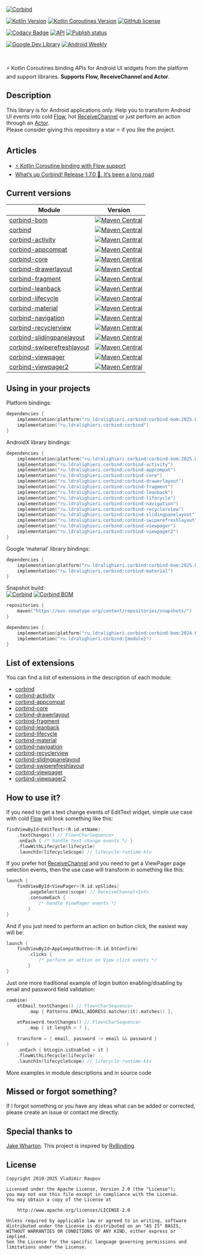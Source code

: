 ﻿[![Corbind](logo.svg)](https://ldralighieri.github.io/Corbind)

[![Kotlin Version](https://img.shields.io/badge/Kotlin-v2.1.10-blue.svg?logo=kotlin)](https://kotlinlang.org)
[![Kotlin Coroutines Version](https://img.shields.io/badge/Coroutines-v1.10.1-blue.svg)](https://kotlinlang.org/docs/reference/coroutines-overview.html)
[![GitHub license](https://img.shields.io/badge/license-Apache%20License%202.0-blue.svg)](https://www.apache.org/licenses/LICENSE-2.0)

[![Codacy Badge](https://api.codacy.com/project/badge/Grade/a1c9a1b1d1ce4ca7a201ab93492bf6e0)](https://app.codacy.com/gh/LDRAlighieri/Corbind)
[![API](https://img.shields.io/badge/API-19%2B-brightgreen.svg)](https://android-arsenal.com/api?level=19)
[![Publish status](https://github.com/LDRAlighieri/Corbind/actions/workflows/publish.yml/badge.svg)](https://github.com/LDRAlighieri/Corbind/actions)

[![Google Dev Library](https://img.shields.io/badge/Google_DevLibrary-Corbind-blue)](https://devlibrary.withgoogle.com/products/android/repos/LDRAlighieri-Corbind)
[![Android Weekly](https://androidweekly.net/issues/issue-377/badge)](https://androidweekly.net/issues/issue-377)

<br>

⚡ Kotlin Coroutines binding APIs for Android UI widgets from the platform and support libraries. **Supports Flow, ReceiveChannel and Actor**.


## Description

This library is for Android applications only. Help you to transform Android UI events into cold [Flow][flow], hot [ReceiveChannel][channel] or just perform an action through an [Actor][actor].  
Please consider giving this repository a star ⭐ if you like the project.


## Articles
* [⚡ Kotlin Coroutine binding with Flow support][kotlin-coroutine-binding]
* [What’s up Corbind! Release 1.7.0 🎉. It’s been a long road][release-1.7.0]


## Current versions

| Module                       | Version                                                                                                                                                                                                  |
|------------------------------|----------------------------------------------------------------------------------------------------------------------------------------------------------------------------------------------------------|
| [corbind-bom]                | [![Maven Central](https://img.shields.io/maven-central/v/ru.ldralighieri.corbind/corbind-bom.svg)](https://mvnrepository.com/artifact/ru.ldralighieri.corbind/corbind-bom)                               |
| [corbind]                    | [![Maven Central](https://img.shields.io/maven-central/v/ru.ldralighieri.corbind/corbind.svg)](https://mvnrepository.com/artifact/ru.ldralighieri.corbind/corbind)                                       |
| [corbind-activity]           | [![Maven Central](https://img.shields.io/maven-central/v/ru.ldralighieri.corbind/corbind-activity.svg)](https://mvnrepository.com/artifact/ru.ldralighieri.corbind/corbind-activity)                     |
| [corbind-appcompat]          | [![Maven Central](https://img.shields.io/maven-central/v/ru.ldralighieri.corbind/corbind-appcompat.svg)](https://mvnrepository.com/artifact/ru.ldralighieri.corbind/corbind-appcompat)                   |
| [corbind-core]               | [![Maven Central](https://img.shields.io/maven-central/v/ru.ldralighieri.corbind/corbind-core.svg)](https://mvnrepository.com/artifact/ru.ldralighieri.corbind/corbind-core)                             |
| [corbind-drawerlayout]       | [![Maven Central](https://img.shields.io/maven-central/v/ru.ldralighieri.corbind/corbind-drawerlayout.svg)](https://mvnrepository.com/artifact/ru.ldralighieri.corbind/corbind-drawerlayout)             |
| [corbind-fragment]           | [![Maven Central](https://img.shields.io/maven-central/v/ru.ldralighieri.corbind/corbind-fragment.svg)](https://mvnrepository.com/artifact/ru.ldralighieri.corbind/corbind-fragment)                     |
| [corbind-leanback]           | [![Maven Central](https://img.shields.io/maven-central/v/ru.ldralighieri.corbind/corbind-leanback.svg)](https://mvnrepository.com/artifact/ru.ldralighieri.corbind/corbind-leanback)                     |
| [corbind-lifecycle]          | [![Maven Central](https://img.shields.io/maven-central/v/ru.ldralighieri.corbind/corbind-lifecycle.svg)](https://mvnrepository.com/artifact/ru.ldralighieri.corbind/corbind-lifecycle)                   |
| [corbind-material]           | [![Maven Central](https://img.shields.io/maven-central/v/ru.ldralighieri.corbind/corbind-material.svg)](https://mvnrepository.com/artifact/ru.ldralighieri.corbind/corbind-material)                     |
| [corbind-navigation]         | [![Maven Central](https://img.shields.io/maven-central/v/ru.ldralighieri.corbind/corbind-navigation.svg)](https://mvnrepository.com/artifact/ru.ldralighieri.corbind/corbind-navigation)                 |
| [corbind-recyclerview]       | [![Maven Central](https://img.shields.io/maven-central/v/ru.ldralighieri.corbind/corbind-recyclerview.svg)](https://mvnrepository.com/artifact/ru.ldralighieri.corbind/corbind-recyclerview)             |
| [corbind-slidingpanelayout]  | [![Maven Central](https://img.shields.io/maven-central/v/ru.ldralighieri.corbind/corbind-slidingpanelayout.svg)](https://mvnrepository.com/artifact/ru.ldralighieri.corbind/corbind-slidingpanelayout)   |
| [corbind-swiperefreshlayout] | [![Maven Central](https://img.shields.io/maven-central/v/ru.ldralighieri.corbind/corbind-swiperefreshlayout.svg)](https://mvnrepository.com/artifact/ru.ldralighieri.corbind/corbind-swiperefreshlayout) |
| [corbind-viewpager]          | [![Maven Central](https://img.shields.io/maven-central/v/ru.ldralighieri.corbind/corbind-viewpager.svg)](https://mvnrepository.com/artifact/ru.ldralighieri.corbind/corbind-viewpager)                   |
| [corbind-viewpager2]         | [![Maven Central](https://img.shields.io/maven-central/v/ru.ldralighieri.corbind/corbind-viewpager2.svg)](https://mvnrepository.com/artifact/ru.ldralighieri.corbind/corbind-viewpager2)                 |


## Using in your projects

Platform bindings:
```kotlin
dependencies { 
    implementation(platform("ru.ldralighieri.corbind:corbind-bom:2025.02.01"))
    implementation("ru.ldralighieri.corbind:corbind")
}
```

AndroidX library bindings:
```kotlin
dependencies { 
    implementation(platform("ru.ldralighieri.corbind:corbind-bom:2025.02.01"))
    implementation("ru.ldralighieri.corbind:corbind-activity")
    implementation("ru.ldralighieri.corbind:corbind-appcompat")
    implementation("ru.ldralighieri.corbind:corbind-core")
    implementation("ru.ldralighieri.corbind:corbind-drawerlayout")
    implementation("ru.ldralighieri.corbind:corbind-fragment")
    implementation("ru.ldralighieri.corbind:corbind-leanback")
    implementation("ru.ldralighieri.corbind:corbind-lifecycle")
    implementation("ru.ldralighieri.corbind:corbind-navigation")
    implementation("ru.ldralighieri.corbind:corbind-recyclerview")
    implementation("ru.ldralighieri.corbind:corbind-slidingpanelayout")
    implementation("ru.ldralighieri.corbind:corbind-swiperefreshlayout")
    implementation("ru.ldralighieri.corbind:corbind-viewpager")
    implementation("ru.ldralighieri.corbind:corbind-viewpager2")
}
```

Google 'material' library bindings:
```kotlin
dependencies { 
    implementation(platform("ru.ldralighieri.corbind:corbind-bom:2025.02.01"))
    implementation("ru.ldralighieri.corbind:corbind-material")
}
```

Snapshot build:  
[![Corbind](https://img.shields.io/nexus/s/ru.ldralighieri.corbind/corbind?server=https://oss.sonatype.org)](https://oss.sonatype.org/content/repositories/snapshots/ru/ldralighieri/corbind/)
[![Corbind BOM](https://img.shields.io/nexus/s/ru.ldralighieri.corbind/corbind-bom?server=https://oss.sonatype.org)](https://oss.sonatype.org/content/repositories/snapshots/ru/ldralighieri/corbind/)
```kotlin
repositories {
    maven("https://oss.sonatype.org/content/repositories/snapshots/")
}

dependencies { 
    implementation(platform("ru.ldralighieri.corbind:corbind-bom:2024.03.00-SNAPSHOT"))
    implementation("ru.ldralighieri.corbind:{module}")
}
```


## List of extensions

You can find a list of extensions in the description of each module:  
* [corbind]  
* [corbind-activity]  
* [corbind-appcompat]  
* [corbind-core]  
* [corbind-drawerlayout]  
* [corbind-fragment]  
* [corbind-leanback]  
* [corbind-lifecycle]  
* [corbind-material]  
* [corbind-navigation]  
* [corbind-recyclerview]  
* [corbind-slidingpanelayout]  
* [corbind-swiperefreshlayout]  
* [corbind-viewpager]  
* [corbind-viewpager2]


## How to use it?

If you need to get a text change events of EditText widget, simple use case with cold [Flow][flow] will look something like this:
```kotlin
findViewById<EditText>(R.id.etName)
    .textChanges() // Flow<CharSequence>
    .onEach { /* handle text change events */ }
    .flowWithLifecycle(lifecycle)
    .launchIn(lifecycleScope) // lifecycle-runtime-ktx
```

If you prefer hot [ReceiveChannel][channel] and you need to get a ViewPager page selection events, then the use case will transform in something like this:
```kotlin
launch {
    findViewById<ViewPager>(R.id.vpSlides)
        .pageSelections(scope) // ReceiveChannel<Int>
        .consumeEach {
            /* handle ViewPager events */
        }
}
```

And if you just need to perform an action on button click, the easiest way will be:
```kotlin
launch {
    findViewById<AppCompatButton>(R.id.btConfirm)
        .clicks {
            /* perform an action on View click events */
        }
}
```

Just one more traditional example of login button enabling/disabling by email and password field validation:
```kotlin
combine(
    etEmail.textChanges() // Flow<CharSequence>
        .map { Patterns.EMAIL_ADDRESS.matcher(it).matches() },

    etPassword.textChanges() // Flow<CharSequence>
        .map { it.length > 7 },

    transform = { email, password -> email && password }
)
    .onEach { btLogin.isEnabled = it }
    .flowWithLifecycle(lifecycle)
    .launchIn(lifecycleScope) // lifecycle-runtime-ktx
```

More examples in module descriptions and in source code


## Missed or forgot something?

If I forgot something or you have any ideas what can be added or corrected, please create an issue or contact me directly.


## Special thanks to

[Jake Wharton][jw]. This project is inspired by [RxBinding][rx].


## License

```
Copyright 2019-2025 Vladimir Raupov

Licensed under the Apache License, Version 2.0 (the "License");
you may not use this file except in compliance with the License.
You may obtain a copy of the License at

    http://www.apache.org/licenses/LICENSE-2.0

Unless required by applicable law or agreed to in writing, software
distributed under the License is distributed on an "AS IS" BASIS,
WITHOUT WARRANTIES OR CONDITIONS OF ANY KIND, either express or implied.
See the License for the specific language governing permissions and
limitations under the License.
```


[jw]: https://github.com/JakeWharton
[rx]: https://github.com/JakeWharton/RxBinding
[flow]: https://kotlin.github.io/kotlinx.coroutines/kotlinx-coroutines-core/kotlinx.coroutines.flow/-flow/index.html
[channel]: https://kotlin.github.io/kotlinx.coroutines/kotlinx-coroutines-core/kotlinx.coroutines.channels/-receive-channel/index.html
[actor]: https://kotlin.github.io/kotlinx.coroutines/kotlinx-coroutines-core/kotlinx.coroutines.channels/actor.html

[kotlin-coroutine-binding]: https://medium.com/@ldralighieri/kotlin-coroutine-binding-with-flow-support-68499492a89c
[release-1.7.0]: https://medium.com/@ldralighieri/whats-up-corbind-release-1-7-0-it-s-been-a-long-road-eadf84db19c1

[corbind-bom]: https://github.com/LDRAlighieri/Corbind/tree/master/corbind-bom
[corbind]: https://github.com/LDRAlighieri/Corbind/tree/master/corbind
[corbind-activity]: https://github.com/LDRAlighieri/Corbind/tree/master/corbind-activity
[corbind-appcompat]: https://github.com/LDRAlighieri/Corbind/tree/master/corbind-appcompat
[corbind-core]: https://github.com/LDRAlighieri/Corbind/tree/master/corbind-core
[corbind-drawerlayout]: https://github.com/LDRAlighieri/Corbind/tree/master/corbind-drawerlayout
[corbind-fragment]: https://github.com/LDRAlighieri/Corbind/tree/master/corbind-fragment
[corbind-leanback]: https://github.com/LDRAlighieri/Corbind/tree/master/corbind-leanback
[corbind-lifecycle]: https://github.com/LDRAlighieri/Corbind/tree/master/corbind-lifecycle
[corbind-material]: https://github.com/LDRAlighieri/Corbind/tree/master/corbind-material
[corbind-navigation]: https://github.com/LDRAlighieri/Corbind/tree/master/corbind-navigation
[corbind-recyclerview]: https://github.com/LDRAlighieri/Corbind/tree/master/corbind-recyclerview
[corbind-slidingpanelayout]: https://github.com/LDRAlighieri/Corbind/tree/master/corbind-slidingpanelayout
[corbind-swiperefreshlayout]: https://github.com/LDRAlighieri/Corbind/tree/master/corbind-swiperefreshlayout
[corbind-viewpager]: https://github.com/LDRAlighieri/Corbind/tree/master/corbind-viewpager
[corbind-viewpager2]: https://github.com/LDRAlighieri/Corbind/tree/master/corbind-viewpager2
